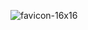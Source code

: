 ![favicon-16x16](https://github.com/footballfortune/be/assets/154767170/7b981cf6-6855-4db1-aeaf-7a18fd0a8fc4)
